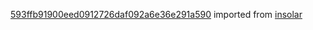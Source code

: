 [593ffb91900eed0912726daf092a6e36e291a590](https://github.com/insolar/insolar/commit/593ffb91900eed0912726daf092a6e36e291a590) imported from [insolar](https://github.com/insolar/insolar)
